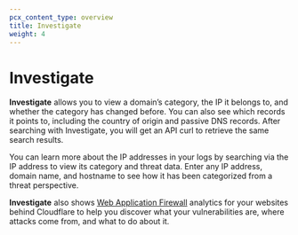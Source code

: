 ```yaml
---
pcx_content_type: overview
title: Investigate
weight: 4
---
```


# Investigate

**Investigate** allows you to view a domain’s category, the IP it belongs to, and whether the category has changed before. You can also see which records it points to, including the country of origin and passive DNS records. After searching with Investigate, you will get an API curl to retrieve the same search results.

You can learn more about the IP addresses in your logs by searching via the IP address to view its category and threat data. Enter any IP address, domain name, and hostname to see how it has been categorized from a threat perspective.

**Investigate** also shows [Web Application Firewall](https://developers.cloudflare.com/waf/) analytics for your websites behind Cloudflare to help you discover what your vulnerabilities are, where attacks come from, and what to do about it.

